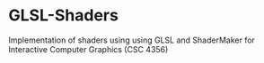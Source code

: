 # GLSL-Shaders
Implementation of shaders using using GLSL and ShaderMaker for Interactive Computer Graphics (CSC 4356)
